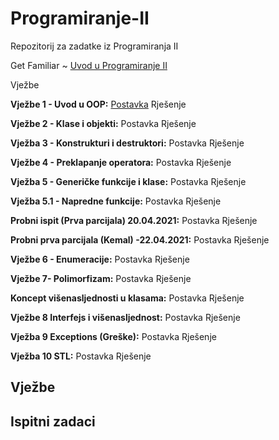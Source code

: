 # Programiranje-II

Repozitorij za zadatke iz Programiranja II

Get Familiar ~ [Uvod u Programiranje II](https://github.com/saranur/Programiranje-II/blob/main/Uvod%20u%20Programiranje%20II.md)

<div class="dropdown">
  <span>Vježbe</span>
  <div class="dropdown-content">
   
**Vježbe 1 - Uvod u OOP:** [Postavka](https://github.com/saranur/Programiranje-II/blob/main/Vje%C5%BEbe/Postavke/Vje%C5%BEba%201%20-%20Postavka.cpp)  Rješenje

**Vježbe 2 - Klase i objekti:** Postavka  Rješenje

**Vježba 3 - Konstrukturi i destruktori:** Postavka  Rješenje 

**Vježbe 4 - Preklapanje operatora:** Postavka  Rješenje

**Vježba 5 - Generičke funkcije i klase:** Postavka  Rješenje

**Vježba 5.1 - Napredne funkcije:** Postavka  Rješenje 

**Probni ispit (Prva parcijala) 20.04.2021:** Postavka  Rješenje

**Probni prva parcijala (Kemal) -22.04.2021:** Postavka  Rješenje

**Vježbe 6 - Enumeracije:** Postavka  Rješenje

**Vježbe 7- Polimorfizam:** Postavka  Rješenje

**Koncept višenasljednosti u klasama:** Postavka  Rješenje

**Vježbe 8 Interfejs i višenasljednost:** Postavka  Rješenje

**Vježba 9 Exceptions (Greške):** Postavka  Rješenje

**Vježba 10 STL:** Postavka  Rješenje 
  </div>
</div>


## **Vježbe**


## Ispitni zadaci

